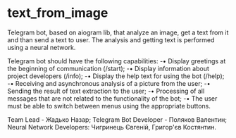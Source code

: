# text_from_image

Telegram bot, based on aiogram lib, that analyze an image, get a text from it and than send a text to user. 
The analysis and getting text is performed using a neural network.

Telegram bot should have the following capabilities:
-• Display greetings at the beginning of communication (/start);
-• Display information about project developers (/info);
-• Display the help text for using the bot (/help);
-• Receiving and asynchronous analysis of a picture from the user;
-• Sending the result of text extraction to the user;
-• Processing of all messages that are not related to the functionality of the bot;
-• The user must be able to switch between menus using the appropriate buttons.

Team Lead - Жадько Назар;
Telegram Bot Developer - Поляков Валентин;
Neural Network Developers: Чигринець Євгеній, Григор'єв Костянтин.

